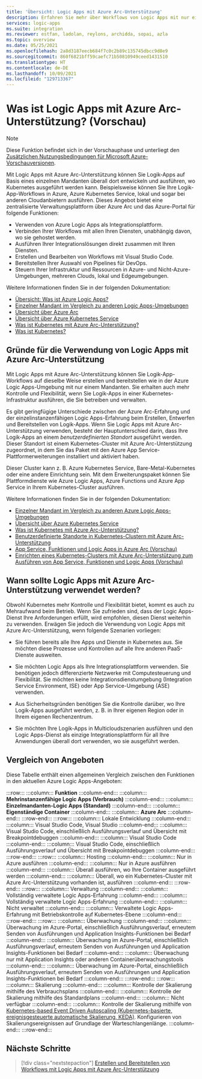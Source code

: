 ```yaml
---
title: 'Übersicht: Logic Apps mit Azure Arc-Unterstützung'
description: Erfahren Sie mehr über Workflows von Logic Apps mit nur einem Mandanten, die überall dort ausgeführt werden können, wo Kubernetes ausgeführt werden kann.
services: logic-apps
ms.suite: integration
ms.reviewer: estfan, ladolan, reylons, archidda, sopai, azla
ms.topic: overview
ms.date: 05/25/2021
ms.openlocfilehash: 2a8d3187eecb684f7c0c2b89c135745dbcc9d8e9
ms.sourcegitcommit: 860f6821bff59caefc71b50810949ceed1431510
ms.translationtype: HT
ms.contentlocale: de-DE
ms.lasthandoff: 10/09/2021
ms.locfileid: "129713367"
---
```

# <a name="what-is-azure-arc-enabled-logic-apps-preview"></a>Was ist Logic Apps mit Azure Arc-Unterstützung? (Vorschau)

> [!NOTE]
> Diese Funktion befindet sich in der Vorschauphase und unterliegt den [Zusätzlichen Nutzungsbedingungen für Microsoft Azure-Vorschauversionen](https://azure.microsoft.com/support/legal/preview-supplemental-terms/).

Mit Logic Apps mit Azure Arc-Unterstützung können Sie Logik-Apps auf Basis eines einzelnen Mandanten überall dort entwickeln und ausführen, wo Kubernetes ausgeführt werden kann. Beispielsweise können Sie Ihre Logik-App-Workflows in Azure, Azure Kubernetes Service, lokal und sogar bei anderen Cloudanbietern ausführen. Dieses Angebot bietet eine zentralisierte Verwaltungsplattform über Azure Arc und das Azure-Portal für folgende Funktionen:

- Verwenden von Azure Logic Apps als Integrationsplattform.
- Verbinden Ihrer Workflows mit allen Ihren Diensten, unabhängig davon, wo sie gehostet werden.
- Ausführen Ihrer Integrationslösungen direkt zusammen mit Ihren Diensten.
- Erstellen und Bearbeiten von Workflows mit Visual Studio Code.
- Bereitstellen Ihrer Auswahl von Pipelines für DevOps.
- Steuern Ihrer Infrastruktur und Ressourcen in Azure- und Nicht-Azure-Umgebungen, mehreren Clouds, lokal und Edgeumgebungen.

Weitere Informationen finden Sie in der folgenden Dokumentation:

- [Übersicht: Was ist Azure Logic Apps?](../logic-apps/logic-apps-overview.md)
- [Einzelner Mandant im Vergleich zu anderen Logic Apps-Umgebungen](../logic-apps/single-tenant-overview-compare.md)
- [Übersicht über Azure Arc](../azure-arc/overview.md)
- [Übersicht über Azure Kubernetes Service](../aks/intro-kubernetes.md)
- [Was ist Kubernetes mit Azure Arc-Unterstützung?](../azure-arc/kubernetes/overview.md)
- [Was ist Kubernetes?](https://kubernetes.io/docs/concepts/overview/what-is-kubernetes/)

<a name="why-use"></a>

## <a name="why-use-azure-arc-enabled-logic-apps"></a>Gründe für die Verwendung von Logic Apps mit Azure Arc-Unterstützung

Mit Logic Apps mit Azure Arc-Unterstützung können Sie Logik-App-Workflows auf dieselbe Weise erstellen und bereitstellen wie in der Azure Logic Apps-Umgebung mit nur einem Mandanten. Sie erhalten auch mehr Kontrolle und Flexibilität, wenn Sie Logik-Apps in einer Kubernetes-Infrastruktur ausführen, die Sie betreiben und verwalten.

Es gibt geringfügige Unterschiede zwischen der Azure Arc-Erfahrung und der einzelinstanzenfähigen Logic Apps-Erfahrung beim Erstellen, Entwerfen und Bereitstellen von Logik-Apps. Wenn Sie Logic Apps mit Azure Arc-Unterstützung verwenden, besteht der Hauptunterschied darin, dass Ihre Logik-Apps an einem *benutzerdefinierten Standort* ausgeführt werden. Dieser Standort ist einem Kubernetes-Cluster mit Azure Arc-Unterstützung zugeordnet, in dem Sie das Paket mit den Azure App Service-Plattformerweiterungen installiert und aktiviert haben.

Dieser Cluster kann z. B. Azure Kubernetes Service, Bare-Metal-Kubernetes oder eine andere Einrichtung sein. Mit dem Erweiterungspaket können Sie Plattformdienste wie Azure Logic Apps, Azure Functions und Azure App Service in Ihrem Kubernetes-Cluster ausführen.

Weitere Informationen finden Sie in der folgenden Dokumentation:

- [Einzelner Mandant im Vergleich zu anderen Azure Logic Apps-Umgebungen](../logic-apps/single-tenant-overview-compare.md)
- [Übersicht über Azure Kubernetes Service](../aks/intro-kubernetes.md)
- [Was ist Kubernetes mit Azure Arc-Unterstützung?](../azure-arc/kubernetes/overview.md)
- [Benutzerdefinierte Standorte in Kubernetes-Clustern mit Azure Arc-Unterstützung](../azure-arc/kubernetes/conceptual-custom-locations.md)
- [App Service, Funktionen und Logic Apps in Azure Arc (Vorschau)](../app-service/overview-arc-integration.md)
- [Einrichten eines Kubernetes-Clusters mit Azure Arc-Unterstützung zum Ausführen von App Service, Funktionen und Logic Apps (Vorschau)](../app-service/manage-create-arc-environment.md)

<a name="when-to-use"></a>

## <a name="when-to-use-azure-arc-enabled-logic-apps"></a>Wann sollte Logic Apps mit Azure Arc-Unterstützung verwendet werden?

Obwohl Kubernetes mehr Kontrolle und Flexibilität bietet, kommt es auch zu Mehraufwand beim Betrieb. Wenn Sie zufrieden sind, dass der Logic Apps-Dienst Ihre Anforderungen erfüllt, wird empfohlen, diesen Dienst weiterhin zu verwenden. Erwägen Sie jedoch die Verwendung von Logic Apps mit Azure Arc-Unterstützung, wenn folgende Szenarien vorliegen:

- Sie führen bereits alle Ihre Apps und Dienste in Kubernetes aus. Sie möchten diese Prozesse und Kontrollen auf alle Ihre anderen PaaS-Dienste ausweiten.

- Sie möchten Logic Apps als Ihre Integrationsplattform verwenden. Sie benötigen jedoch differenzierte Netzwerke mit Computesteuerung und Flexibilität. Sie möchten keine Integrationsdienstumgebung (Integration Service Environment, ISE) oder App Service-Umgebung (ASE) verwenden.

- Aus Sicherheitsgründen benötigen Sie die Kontrolle darüber, wo Ihre Logik-Apps ausgeführt werden, z. B. in Ihrer eigenen Region oder in Ihrem eigenen Rechenzentrum. 

- Sie möchten Ihre Logik-Apps in Multicloudszenarien ausführen und den Logic Apps-Dienst als einzige Integrationsplattform für all Ihre Anwendungen überall dort verwenden, wo sie ausgeführt werden.

<a name="compare"></a>

## <a name="compare-offerings"></a>Vergleich von Angeboten

Diese Tabelle enthält einen allgemeinen Vergleich zwischen den Funktionen in den aktuellen Azure Logic Apps-Angeboten:

:::row:::
   :::column:::
      **Funktion**
   :::column-end:::
   :::column:::
      **Mehrinstanzenfähige Logic Apps (Verbrauch)**
   :::column-end:::
   :::column:::
      **Einzelmandanten-Logic Apps (Standard)**
   :::column-end:::
   :::column:::
      **Eigenständige Container**
   :::column-end:::
   :::column:::
      **Azure Arc**
   :::column-end:::
:::row-end:::
:::row:::
   :::column:::
      Lokale Entwicklung
   :::column-end:::
   :::column:::
      Visual Studio Code, Visual Studio
   :::column-end:::
   :::column:::
      Visual Studio Code, einschließlich Ausführungsverlauf und Übersicht mit Breakpointdebuggen
   :::column-end:::
   :::column:::
      Visual Studio Code
   :::column-end:::
   :::column:::
      Visual Studio Code, einschließlich Ausführungsverlauf und Übersicht mit Breakpointdebuggen
   :::column-end:::
:::row-end:::
:::row:::
   :::column:::
      Hosting
   :::column-end:::
   :::column:::
      Nur in Azure ausführen
   :::column-end:::
   :::column:::
      Nur in Azure ausführen
   :::column-end:::
   :::column:::
      Überall ausführen, wo Ihre Container ausgeführt werden
   :::column-end:::
   :::column:::
      Überall, wo ein Kubernetes-Cluster mit Azure Arc-Unterstützung vorhanden ist, ausführen
   :::column-end:::
:::row-end:::
:::row:::
   :::column:::
      Verwaltung
   :::column-end:::
   :::column:::
      Vollständig verwaltete Logic Apps-Erfahrung
   :::column-end:::
   :::column:::
      Vollständig verwaltete Logic Apps-Erfahrung
   :::column-end:::
   :::column:::
      Nicht verwaltet
   :::column-end:::
   :::column:::
      Verwaltete Logic Apps-Erfahrung mit Betriebskontrolle auf Kubernetes-Ebene
   :::column-end:::
:::row-end:::
:::row:::
   :::column:::
      Überwachung
   :::column-end:::
   :::column:::
      Überwachung im Azure-Portal, einschließlich Ausführungsverlauf, erneutem Senden von Ausführungen und Application Insights-Funktionen bei Bedarf
   :::column-end:::
   :::column:::
      Überwachung im Azure-Portal, einschließlich Ausführungsverlauf, erneutem Senden von Ausführungen und Application Insights-Funktionen bei Bedarf
   :::column-end:::
   :::column:::
      Überwachung nur mit Application Insights oder anderen Containerüberwachungstools
   :::column-end:::
   :::column:::
      Überwachung im Azure-Portal, einschließlich Ausführungsverlauf, erneutem Senden von Ausführungen und Application Insights-Funktionen bei Bedarf
   :::column-end:::
:::row-end:::
:::row:::
   :::column:::
      Skalierung
   :::column-end:::
   :::column:::
      Kontrolle der Skalierung mithilfe des Verbrauchsplans
   :::column-end:::
   :::column:::
      Kontrolle der Skalierung mithilfe des Standardplans
   :::column-end:::
   :::column:::
      Nicht verfügbar
   :::column-end:::
   :::column:::
      Kontrolle der Skalierung mithilfe von [Kubernetes-based Event Driven Autoscaling (Kubernetes-basierte, ereignisgesteuerte automatische Skalierung, KEDA)](https://keda.sh/). Konfigurieren von Skalierungsereignissen auf Grundlage der Warteschlangenlänge.
   :::column-end:::
:::row-end:::

## <a name="next-steps"></a>Nächste Schritte

> [!div class="nextstepaction"]
> [Erstellen und Bereitstellen von Workflows mit Logic Apps mit Azure Arc-Unterstützung](azure-arc-enabled-logic-apps-create-deploy-workflows.md)
